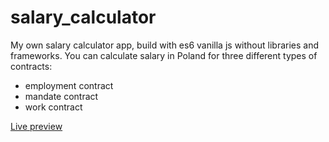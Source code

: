 # salary_calculator

My own salary calculator app, build with es6 vanilla js without libraries and frameworks. 
You can calculate salary in Poland for three different types of contracts:
- employment contract
- mandate contract
- work contract

<a href="https://tomasz-paterka.github.io/salary_calculator/">Live preview</a>